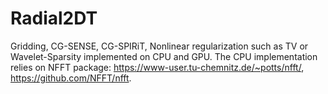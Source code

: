 # Radial2DT

Gridding, CG-SENSE, CG-SPIRiT, Nonlinear regularization such as TV or Wavelet-Sparsity implemented on CPU and GPU.
The CPU implementation relies on NFFT package: https://www-user.tu-chemnitz.de/~potts/nfft/, https://github.com/NFFT/nfft.

